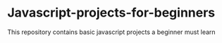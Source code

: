 # Javascript-projects-for-beginners
This repository contains basic javascript projects a beginner must learn
